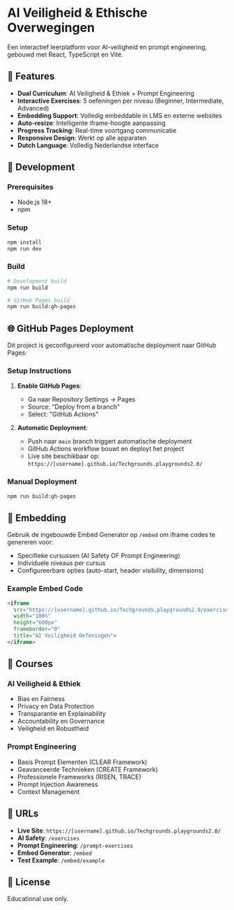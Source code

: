 # AI Veiligheid & Ethische Overwegingen

Een interactief leerplatform voor AI-veiligheid en prompt engineering, gebouwd met React, TypeScript en Vite.

## 🚀 Features

- **Dual Curriculum**: AI Veiligheid & Ethiek + Prompt Engineering
- **Interactive Exercises**: 5 oefeningen per niveau (Beginner, Intermediate, Advanced)
- **Embedding Support**: Volledig embeddable in LMS en externe websites
- **Auto-resize**: Intelligente iframe-hoogte aanpassing
- **Progress Tracking**: Real-time voortgang communicatie
- **Responsive Design**: Werkt op alle apparaten
- **Dutch Language**: Volledig Nederlandse interface

## 🔧 Development

### Prerequisites
- Node.js 18+
- npm

### Setup
```bash
npm install
npm run dev
```

### Build
```bash
# Development build
npm run build

# GitHub Pages build
npm run build:gh-pages
```

## 🌐 GitHub Pages Deployment

Dit project is geconfigureerd voor automatische deployment naar GitHub Pages:

### Setup Instructions

1. **Enable GitHub Pages**:
   - Ga naar Repository Settings → Pages
   - Source: "Deploy from a branch"
   - Select: "GitHub Actions"

2. **Automatic Deployment**:
   - Push naar `main` branch triggert automatische deployment
   - GitHub Actions workflow bouwt en deployt het project
   - Live site beschikbaar op: `https://[username].github.io/Techgrounds.playgrounds2.0/`

### Manual Deployment
```bash
npm run build:gh-pages
```

## 📱 Embedding

Gebruik de ingebouwde Embed Generator op `/embed` om iframe codes te genereren voor:

- Specifieke cursussen (AI Safety OF Prompt Engineering)
- Individuele niveaus per cursus
- Configureerbare opties (auto-start, header visibility, dimensions)

### Example Embed Code
```html
<iframe 
  src="https://[username].github.io/Techgrounds.playgrounds2.0/exercises?level=beginner&hideHeader=true"
  width="100%"
  height="600px"
  frameborder="0"
  title="AI Veiligheid Oefeningen">
</iframe>
```

## 🎯 Courses

### AI Veiligheid & Ethiek
- Bias en Fairness
- Privacy en Data Protection
- Transparantie en Explainability
- Accountability en Governance
- Veiligheid en Robustheid

### Prompt Engineering
- Basis Prompt Elementen (CLEAR Framework)
- Geavanceerde Technieken (CREATE Framework)
- Professionele Frameworks (RISEN, TRACE)
- Prompt Injection Awareness
- Context Management

## 🔗 URLs

- **Live Site**: `https://[username].github.io/Techgrounds.playgrounds2.0/`
- **AI Safety**: `/exercises`
- **Prompt Engineering**: `/prompt-exercises`
- **Embed Generator**: `/embed`
- **Test Example**: `/embed/example`

## 📄 License

Educational use only.